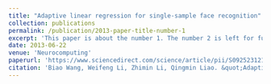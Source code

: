 ```yaml
---
title: "Adaptive linear regression for single-sample face recognition"
collection: publications
permalink: /publication/2013-paper-title-number-1
excerpt: 'This paper is about the number 1. The number 2 is left for future work.'
date: 2013-06-22
venue: 'Neurocomputing'
paperurl: 'https://www.sciencedirect.com/science/article/pii/S0925231213001239'
citation: 'Biao Wang, Weifeng Li, Zhimin Li, Qingmin Liao. &quot;Adaptive linear regression for single-sample face recognition. &quot; <i>Neurocomputing</i>. 2013.'
---
```

